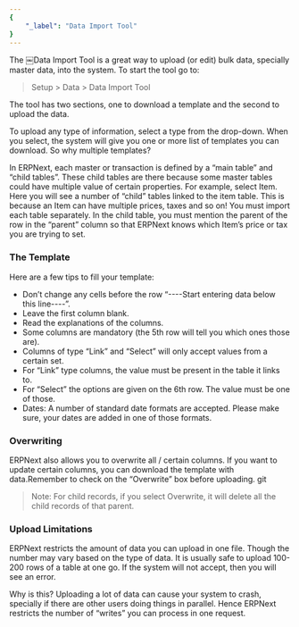 ```yaml
---
{
	"_label": "Data Import Tool"
}
---
```

The ￼Data Import Tool is a great way to upload (or edit) bulk data, specially master data, into the system. To start the tool go to:

> Setup > Data > Data Import Tool

The tool has two sections, one to download a template and the second to upload the data.

To upload any type of information, select a type from the drop-down. When you select, the system will give you one or more list of templates you can download. So why multiple templates?

In ERPNext, each master or transaction is defined by a “main table” and “child tables”. These child tables are there because some master tables could have multiple value of certain properties. For example, select Item. Here you will see a number of “child” tables linked to the item table. This is because an Item can have multiple prices, taxes and so on! You must import each table separately. In the child table, you must mention the parent of the row in the “parent” column so that ERPNext knows which Item’s price or tax you are trying to set.

### The Template

Here are a few tips to fill your template:

- Don’t change any cells before the row “----Start entering data below this line----”.
- Leave the first column blank.
- Read the explanations of the columns.
- Some columns are mandatory (the 5th row will tell you which ones those are).
- Columns of type “Link” and “Select” will only accept values from a certain set.
- For “Link” type columns, the value must be present in the table it links to.
- For “Select” the options are given on the 6th row. The value must be one of those.
- Dates: A number of standard date formats are accepted. Please make sure, your dates are added in one of those formats.

### Overwriting

ERPNext also allows you to overwrite all / certain columns. If you want to update certain columns, you can download the template with data.Remember to check on the “Overwrite” box before uploading.
git
> Note: For child records, if you select Overwrite, it will delete all the child records of that parent.

### Upload Limitations

ERPNext restricts the amount of data you can upload in one file. Though the number may vary based on the type of data. It is usually safe to upload 100-200 rows of a table at one go. If the system will not accept, then you will see an error.

Why is this? Uploading a lot of data can cause your system to crash, specially if there are other users doing things in parallel. Hence ERPNext restricts the number of “writes” you can process in one request.
